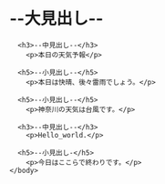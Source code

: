 <!DOCTYPE html>
  <html lang="en">
    <head>
      <meta charset="UTF-8">
      <meta name="viewport" content="width=device-width, initial-scale=1.0">
      <title>Document</title>
    </head>
    <body>
      <h1>--大見出し--</h1>
    
      <h3>--中見出し‐‐</h3>
        <p>本日の天気予報</p>

      <h5>‐‐小見出し--</h5>
        <p>本日は快晴、後々雷雨でしょう。</p>
    
      <h5>--小見出し‐‐</h5>
        <p>神奈川の天気は台風です。</p>

      <h3>--中見出し--</h3>
        <p>Hello_world.</p>

      <h5>‐‐小見出し‐</h5>
        <p>今日はここらで終わりです。</p>
    </body>
  </html>
